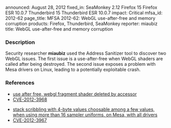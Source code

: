 announced: August 28, 2012
fixed_in: SeaMonkey 2.12
          Firefox 15
          Firefox ESR 10.0.7
          Thunderbird 15
          Thunderbird ESR 10.0.7
impact: Critical
mfsa_id: 2012-62
page_title: MFSA 2012-62: WebGL use-after-free and memory corruption
products: Firefox, Thunderbird, SeaMonkey
reporter: miaubiz
title: WebGL use-after-free and memory corruption

<h3>Description</h3>

<p>Security researcher <strong>miaubiz</strong> used the Address Sanitizer tool
to discover two WebGL issues. The first issue is a use-after-free when WebGL
shaders are called after being destroyed. The second issue exposes a problem
with Mesa drivers on Linux, leading to a potentially exploitable crash.
</p>


<h3>References</h3>

<ul>
  <li><a href="https://bugzilla.mozilla.org/show_bug.cgi?id=775852">
       use after free, webgl fragment shader deleted by accessor</a></li>
  <li><a href="http://cve.mitre.org/cgi-bin/cvename.cgi?name=CVE-2012-3968" class="ex-ref">CVE-2012-3968</a></li>
</ul>

<ul>
  <li><a href="https://bugzilla.mozilla.org/show_bug.cgi?id=777028">
      stack scribbling with 4-byte values choosable among a few values, when
using more than 16 sampler uniforms, on Mesa, with all drivers</a></li>
  <li><a href="http://cve.mitre.org/cgi-bin/cvename.cgi?name=CVE-2012-3967" class="ex-ref">CVE-2012-3967</a></li>
</ul>




